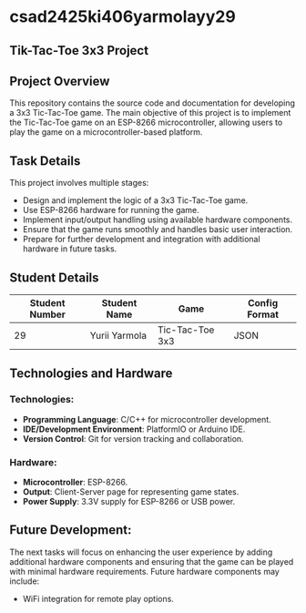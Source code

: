 # csad2425ki406yarmolayy29
## Tik-Tac-Toe 3x3 Project

## Project Overview
This repository contains the source code and documentation for developing a 3x3 Tic-Tac-Toe game. The main objective of this project is to implement the Tic-Tac-Toe game on an ESP-8266 microcontroller, allowing users to play the game on a microcontroller-based platform. 

## Task Details
This project involves multiple stages:
- Design and implement the logic of a 3x3 Tic-Tac-Toe game.
- Use ESP-8266 hardware for running the game.
- Implement input/output handling using available hardware components.
- Ensure that the game runs smoothly and handles basic user interaction.
- Prepare for further development and integration with additional hardware in future tasks.

## Student Details
| **Student Number** | **Student Name** | **Game**        | **Config Format** |
|--------------------|------------------|-----------------|-------------------|
| 29                  | Yurii Yarmola    | Tic-Tac-Toe 3x3 | JSON              |

## Technologies and Hardware
### Technologies:
- **Programming Language**: C/C++ for microcontroller development.
- **IDE/Development Environment**: PlatformIO or Arduino IDE.
- **Version Control**: Git for version tracking and collaboration.

### Hardware:
- **Microcontroller**: ESP-8266.
- **Output**: Client-Server page for representing game states.
- **Power Supply**: 3.3V supply for ESP-8266 or USB power.

## Future Development:
The next tasks will focus on enhancing the user experience by adding additional hardware components and ensuring that the game can be played with minimal hardware requirements. Future hardware components may include:

- WiFi integration for remote play options.
